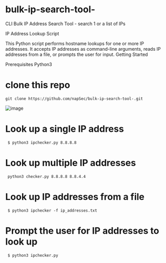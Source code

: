 # bulk-ip-search-tool-
CLI Bulk IP Address Search Tool - search 1 or a list of IPs

IP Address Lookup Script

This Python script performs hostname lookups for one or more IP addresses. It accepts IP addresses as command-line arguments, reads IP addresses from a file, or prompts the user for input.
Getting Started

Prerequisites
Python3

# clone this repo

    
    git clone https://github.com/napSec/bulk-ip-search-tool-.git 
    

    
![image](https://user-images.githubusercontent.com/113065386/222614609-bf06af50-bd15-477e-ba3b-855bdfc52f56.png)

# Look up a single IP address

<code> $ python3 ipchecker.py 8.8.8.8 </code>

# Look up multiple IP addresses

<code> python3 checker.py 8.8.8.8 8.8.4.4 </code>

# Look up IP addresses from a file

<code> $ python3 ipchecker -f ip_addresses.txt </code>

# Prompt the user for IP addresses to look up

<code> $ python3 ipchecker.py </code>
